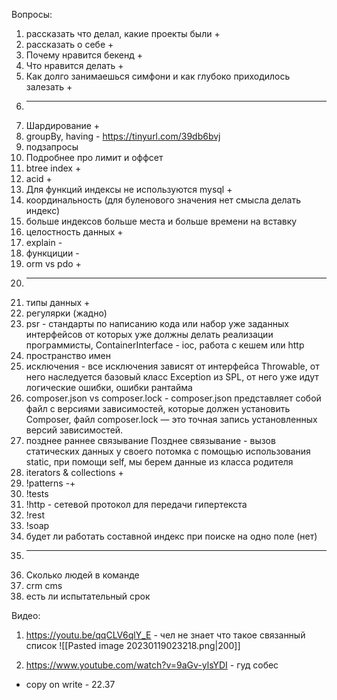 Вопросы:
1) рассказать что делал, какие проекты были +
2) рассказать о себе +
4) Почему нравится бекенд +
5) Что нравится делать +
6) Как долго занимаешься симфони и как глубоко приходилось залезать +
7) ----------------------------------
8) Шардирование +
9) groupBy, having - https://tinyurl.com/39db6bvj
10) подзапросы
11) Подробнее про лимит и оффсет
12) btree index +
13) acid +
14) Для функций индексы не используются mysql +
15) координальность (для буленового значения нет смысла делать индекс)
16) больше индексов больше места и больше времени на вставку
17) целостность данных +
18) explain -
19) функциции -
20) orm vs pdo +
21) ---------------------------------
22) типы данных +
23) регулярки (жадно)
24) psr - стандарты по написанию кода или набор уже заданных интерфейсов от которых уже должны делать реализации программисты, ContainerInterface - ioc, работа с кешем или http 
25) пространство имен
26) исключения - все исключения зависят от интерфейса Throwable, от него наследуется базовый класс Exception из SPL, от него уже идут логические ошибки, ошибки рантайма
27) composer.json vs composer.lock - composer.json представляет собой файл с версиями зависимостей, которые должен установить Composer, файл composer.lock — это точная запись установленных версий зависимостей.
28) позднее раннее связывание Позднее связывание - вызов статических данных у своего потомка с помощью использования static, при помощи self, мы берем данные из класса родителя
29) iterators & collections +
30) !patterns -+
31) !tests
32) !http -  сетевой протокол для передачи гипертекста 
33) !rest
34) !soap
35) будет ли работать составной индекс при поиске на одно поле (нет)
36) ---------------------------------
37) Сколько людей в команде
38) crm cms
39) есть ли испытательный срок

Видео: 
1) https://youtu.be/qqCLV6qlY_E - чел не знает что такое связанный список
![[Pasted image 20230119023218.png|200]]

2) https://www.youtube.com/watch?v=9aGv-ylsYDI - гуд собес
+ copy on write - 22.37